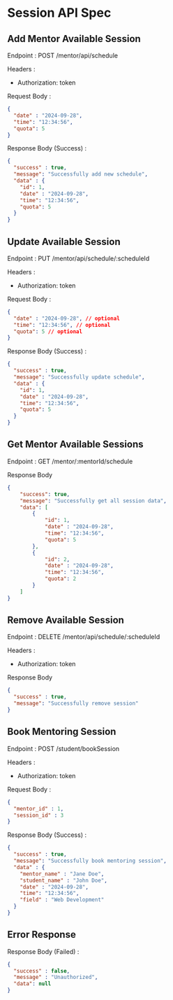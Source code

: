# Session API Spec

## Add Mentor Available Session

Endpoint : POST /mentor/api/schedule

Headers :
- Authorization: token

Request Body :

```json
{
  "date" : "2024-09-28",
  "time": "12:34:56",
  "quota": 5
}
```

Response Body (Success) :

```json
{
  "success" : true,
  "message": "Successfully add new schedule",
  "data" : {
    "id": 1,
    "date" : "2024-09-28",
    "time": "12:34:56",
    "quota": 5
  }
}
```

## Update Available Session 

Endpoint : PUT /mentor/api/schedule/:scheduleId

Headers :
- Authorization: token

Request Body :

```json
{
  "date" : "2024-09-28", // optional
  "time": "12:34:56", // optional
  "quota": 5 // optional
}
```

Response Body (Success) :

```json
{
  "success" : true,
  "message": "Successfully update schedule",
  "data" : {
    "id": 1,
    "date" : "2024-09-28",
    "time": "12:34:56",
    "quota": 5
  }
}
```

## Get Mentor Available Sessions

Endpoint : GET /mentor/:mentorId/schedule

Response Body

```json
{
    "success": true,
    "message": "Successfully get all session data",
    "data": [
        {
            "id": 1,
            "date" : "2024-09-28",
            "time": "12:34:56",
            "quota": 5
        },
        {
            "id": 2,
            "date" : "2024-09-28",
            "time": "12:34:56",
            "quota": 2
        }
    ]
}
```

## Remove Available Session

Endpoint : DELETE /mentor/api/schedule/:scheduleId

Headers :
- Authorization: token

Response Body

```json
{
  "success" : true,
  "message": "Successfully remove session"
}
```

## Book Mentoring Session

Endpoint : POST /student/bookSession

Headers :
- Authorization: token

Request Body :

```json
{
  "mentor_id" : 1,
  "session_id" : 3
}
```

Response Body (Success) :

```json
{
  "success" : true,
  "message": "Successfully book mentoring session",
  "data" : {
    "mentor_name" : "Jane Doe",
    "student_name" : "John Doe",
    "date" : "2024-09-28",
    "time": "12:34:56",
    "field" : "Web Development"
  }
}
```

## Error Response

Response Body (Failed) :

```json
{
  "success" : false,
  "message" : "Unauthorized",
  "data": null
}
```